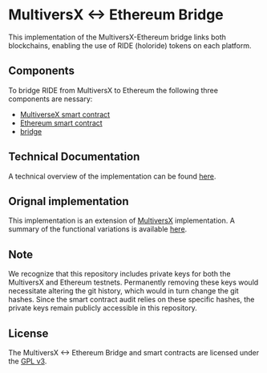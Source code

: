 # MultiversX <-> Ethereum Bridge

This implementation of the MultiversX-Ethereum bridge links both blockchains, enabling the use of RIDE (holoride) tokens on each platform.

## Components
To bridge RIDE from MultiversX to Ethereum the following three components are nessary:
- [MultiverseX smart contract](rs/README.md)
- [Ethereum smart contract](sol/README.md)
- [bridge](bridge)

## Technical Documentation
A technical overview of the implementation can be found [here](docs/tech_docs.md).

## Orignal implementation
This implementation is an extension of [MultiversX](https://github.com/multiversx/mx-bridge-eth-go) implementation. A summary of the functional variations is available [here](CHANGES).

## Note
We recognize that this repository includes private keys for both the MultiversX and Ethereum testnets. Permanently removing these keys would necessitate altering the git history, which would in turn change the git hashes. Since the smart contract audit relies on these specific hashes, the private keys remain publicly accessible in this repository.

## License
The MultiversX <-> Ethereum Bridge and smart contracts are licensed under the [GPL v3](LICENSE).
